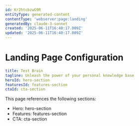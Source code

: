 ```yaml
---
id: Kr2htcbzwG9R
entityType: generated-content
contentType: 'webserver:page:landing'
generatedBy: claude-3-sonnet
created: '2025-06-11T16:40:17.009Z'
updated: '2025-06-11T16:40:17.009Z'
---
```

# Landing Page Configuration

```yaml
title: Test Brain
tagline: Unleash the power of your personal knowledge base
heroId: hero-section
featuresId: features-section
ctaId: cta-section

```

This page references the following sections:
- Hero: hero-section
- Features: features-section
- CTA: cta-section
